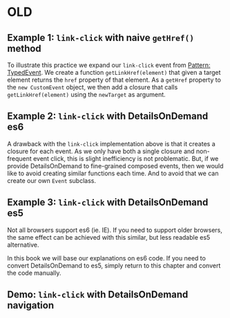 # OLD

## Example 1: `link-click` with naive `getHref()` method

To illustrate this practice we expand our `link-click` event from [Pattern: TypedEvent](Pattern7_TypedEvent). 
We create a function `getLinkHref(element)` that given a target element returns 
the `href` property of that element.
As a `getHref` property to the `new CustomEvent` object, 
we then add a closure that calls `getLinkHref(element)` using the `newTarget` as argument.

<pretty-printer href="demo/link-click-DetailsOnDemand.js"></pretty-printer>

## Example 2: `link-click` with DetailsOnDemand es6
                                                                    
A drawback with the `link-click` implementation above is that it creates a closure for each event.
As we only have both a single closure and non-frequent event click, this is slight inefficiency
is not problematic. But, if we provide DetailsOnDemand to fine-grained composed events, 
then we would like to avoid creating similar functions each time. 
And to avoid that we can create our own `Event` subclass.

<pretty-printer href="demo/link-click-DetailsOnDemand-es6.js"></pretty-printer>

## Example 3: `link-click` with DetailsOnDemand es5

Not all browsers support es6 (ie. IE). If you need to support older browsers, 
the same effect can be achieved with this similar, but less readable es5 alternative.

<pretty-printer href="demo/link-click-DetailsOnDemand-es5.js"></pretty-printer>

In this book we will base our explanations on es6 code. If you need to convert DetailsOnDemand to es5,
simply return to this chapter and convert the code manually.

## Demo: `link-click` with DetailsOnDemand navigation

<code-demo src="demo/link-click-DetailsOnDemand.html"></code-demo>                                                                           